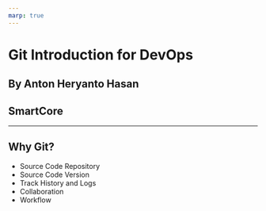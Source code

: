 ```yaml
---
marp: true
---
```


# Git Introduction for DevOps
## By Anton Heryanto Hasan
## SmartCore

---

## Why Git?
* Source Code Repository
* Source Code Version 
* Track History and Logs
* Collaboration
* Workflow